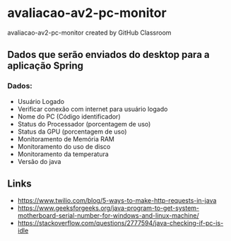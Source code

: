 # avaliacao-av2-pc-monitor
avaliacao-av2-pc-monitor created by GitHub Classroom

## Dados que serão enviados do desktop para a aplicação Spring

### Dados:
- Usuário Logado
- Verificar conexão com internet para usuário logado
- Nome do PC (Código identificador)
- Status do Processador (porcentagem de uso)
- Status da GPU (porcentagem de uso)
- Monitoramento de Memória RAM
- Monitoramento do uso de disco
- Monitoramento da temperatura
- Versão do java

## Links
- https://www.twilio.com/blog/5-ways-to-make-http-requests-in-java
- https://www.geeksforgeeks.org/java-program-to-get-system-motherboard-serial-number-for-windows-and-linux-machine/
- https://stackoverflow.com/questions/2777594/java-checking-if-pc-is-idle
